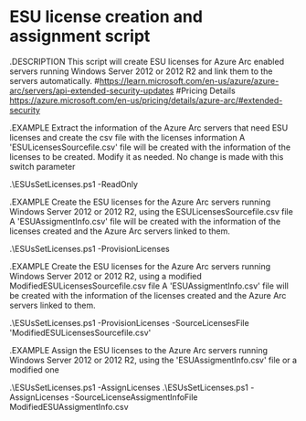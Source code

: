 # ESU license creation and assignment script

.DESCRIPTION
   This script will create ESU licenses for Azure Arc enabled servers running Windows Server 2012 or 2012 R2 and link them to the servers automatically.
  #https://learn.microsoft.com/en-us/azure/azure-arc/servers/api-extended-security-updates
  #Pricing Details https://azure.microsoft.com/en-us/pricing/details/azure-arc/#extended-security

.EXAMPLE
  Extract the information of the Azure Arc servers that need ESU licenses and create the csv file with the licenses information
  A 'ESULicensesSourcefile.csv' file will be created with the information of the licenses to be created. Modify it as needed.
  No change is made with this switch parameter

   .\ESUsSetLicenses.ps1 -ReadOnly

.EXAMPLE
  Create the ESU licenses for the Azure Arc servers running Windows Server 2012 or 2012 R2, using the ESULicensesSourcefile.csv file
  A 'ESUAssigmentInfo.csv' file will be created with the information of the licenses created and the Azure Arc servers linked to them.

   .\ESUsSetLicenses.ps1 -ProvisionLicenses

.EXAMPLE
  Create the ESU licenses for the Azure Arc servers running Windows Server 2012 or 2012 R2, using a modified ModifiedESULicensesSourcefile.csv file
  A 'ESUAssigmentInfo.csv' file will be created with the information of the licenses created and the Azure Arc servers linked to them.

   .\ESUsSetLicenses.ps1 -ProvisionLicenses -SourceLicensesFile 'ModifiedESULicensesSourcefile.csv'

.EXAMPLE
  Assign the ESU licenses to the Azure Arc servers running Windows Server 2012 or 2012 R2, using the 'ESUAssigmentInfo.csv' file or a modified one

  .\ESUsSetLicenses.ps1 -AssignLicenses
  .\ESUsSetLicenses.ps1 -AssignLicenses -SourceLicenseAssigmentInfoFile ModifiedESUAssigmentInfo.csv